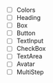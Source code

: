 - [ ] Colors
- [ ] Heading
- [ ] Box
- [ ] Button
- [ ] TextInput
- [ ] CheckBox
- [ ] TextArea
- [ ] Avatar
- [ ] MultiStep
